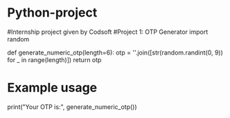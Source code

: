# Python-project
#Internship project given by Codsoft
#Project 1: OTP Generator
import random

def generate_numeric_otp(length=6):
    otp = ''.join([str(random.randint(0, 9)) for _ in range(length)])
    return otp

# Example usage
print("Your OTP is:", generate_numeric_otp())

